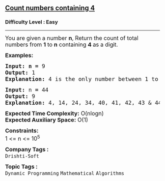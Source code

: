 <h2><a href="https://www.geeksforgeeks.org/problems/count-numbers-containing-43022/1">Count numbers containing 4</a></h2><h3>Difficulty Level : Easy</h3><hr><div class="problems_problem_content__Xm_eO" bis_skin_checked="1"><p><span style="font-size: 18px;">You are given a number <strong>n</strong>, Return the count of total numbers from <strong>1</strong> to <strong>n</strong> containing <strong>4 </strong>as a digit.</span></p>
<p><span style="font-size: 18px;"><strong>Examples:</strong></span></p>
<pre><span style="font-size: 18px;"><strong style="font-size: 18px;">Input:</strong> </span><span style="font-size: 18px;"><strong>n = </strong>9</span>
<span style="font-size: 18px;"><strong><span style="font-size: 18px;">Output:</span> </strong></span><span style="font-size: 18px;">1</span>
<span style="font-size: 18px;"><strong><span style="font-size: 18px;">Explanation:</span> </strong></span><span style="font-size: 18px;">4 is the only number between 1 to 9 which contains 4 as a digit.</span></pre>
<pre><span style="font-size: 18px;"><strong><span style="font-size: 18px;">Input:</span> </strong></span><span style="font-size: 18px;">n<strong> = </strong>44</span>
<span style="font-size: 18px;"><strong><span style="font-size: 18px;">Output:</span> </strong>9</span>
<span style="font-size: 18px;"><strong><span style="font-size: 18px;">Explanation:</span> </strong>4, 14, 24, 34, 40, 41, 42, 43 &amp; 44, there are total 9 numbers containing 4 as a digit.</span><span style="font-size: 18px;"><br></span></pre>
<p><span style="font-size: 18px;"><strong>Expected Time Complexity:</strong> O(nlogn)<br><strong>Expected Auxiliary Space:</strong> O(1)</span></p>
<p><span style="font-size: 18px;"><strong>Constraints:</strong></span><br><span style="font-size: 18px;">1 &lt;= n &lt;= 10<sup>5</sup></span></p></div><p><span style=font-size:18px><strong>Company Tags : </strong><br><code>Drishti-Soft</code>&nbsp;<br><p><span style=font-size:18px><strong>Topic Tags : </strong><br><code>Dynamic Programming</code>&nbsp;<code>Mathematical</code>&nbsp;<code>Algorithms</code>&nbsp;